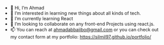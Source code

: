 - 👋 Hi, I’m Ahmad
- 👀 I’m interested in learning new things about all kinds of tech.
- 🌱 I’m currently learning React
- 💞️ I’m looking to collaborate on any front-end Projects using react.js.
- 📫 You can reach at ahmadabbaiibo@gmail.com or you can check out my contact form at my portfolio: https://silmil97.github.io/portfolio/

<!---
silmil97/silmil97 is a ✨ special ✨ repository because its `README.md` (this file) appears on your GitHub profile.
You can click the Preview link to take a look at your changes.
--->

